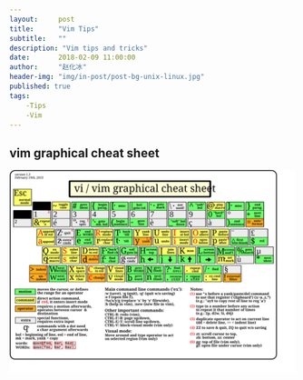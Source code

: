 ```yaml
---
layout:     post
title:      "Vim Tips"
subtitle:   ""
description: "Vim tips and tricks"
date:       2018-02-09 11:00:00
author:     "赵化冰"
header-img: "img/in-post/post-bg-unix-linux.jpg"
published: true
tags:
    -Tips
    -Vim
---
```

## vim graphical cheat sheet

![](/img/in-post/2018-02-09-vim-tips/vi-vim-cheat-sheet.svg)
